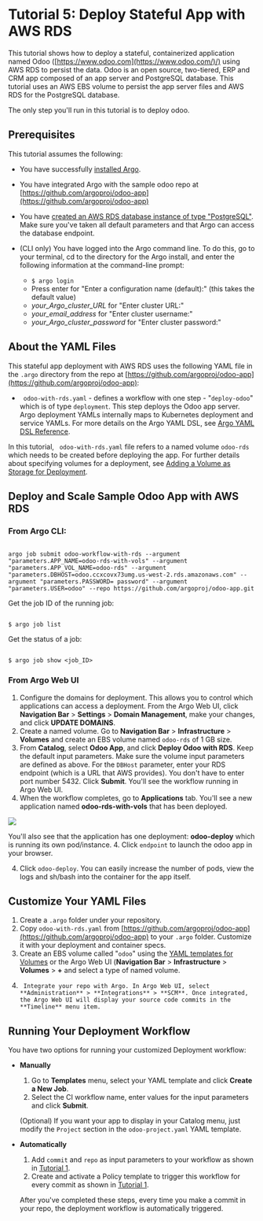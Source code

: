 # Tutorial 5: Deploy Stateful App with AWS RDS

This tutorial shows how to deploy a stateful, containerized application named Odoo ([https://www.odoo.com](https://www.odoo.com/)/) using AWS RDS to persist the data. Odoo is an open source, two-tiered, ERP and CRM app composed of an app server and PostgreSQL database. This tutorial uses an AWS EBS volume to persist the app server files and AWS RDS for the PostgreSQL database.

The only step you'll run in this tutorial is to deploy odoo.

## Prerequisites

This tutorial assumes the following:

* You have successfully [installed Argo](https://argoproj.github.io/argo-site/get-started/installation).
* You have integrated Argo with the sample odoo repo at [https://github.com/argoproj/odoo-app](https://github.com/argoproj/odoo-app)
* You have [created an AWS RDS database instance of type "PostgreSQL"](http://docs.aws.amazon.com/AmazonRDS/latest/UserGuide/CHAP_GettingStarted.CreatingConnecting.PostgreSQL.html). Make sure you've taken all default parameters and that Argo can access the database endpoint.
* (CLI only) You have logged into the Argo command line. To do this, go to your terminal, cd to the directory for the Argo install, and enter the following information at the command-line prompt:

  * `$ argo login`
  * Press enter for "Enter a configuration name (default):" (this takes the default value)
  * *your_Argo_cluster_URL* for "Enter cluster URL:"
  * *your_email_address* for "Enter cluster username:"
  * *your_Argo_cluster_password* for "Enter cluster password:"
<!--Config written to: /Users/<your_name>/.argo/default-->


## About the YAML Files

This stateful app deployment with AWS RDS uses the following YAML file in the `.argo` directory from the repo at  [https://github.com/argoproj/odoo-app](https://github.com/argoproj/odoo-app):

* ` odoo-with-rds.yaml` - defines a workflow with one step - "`deploy-odoo`" which is of type `deployment`. This step deploys the Odoo app server. Argo deployment YAMLs internally maps to Kubernetes deployment and service YAMLs. For more details on the Argo YAML DSL, see [Argo YAML DSL Reference](./../yaml/dsl_reference_intro.md).

In this tutorial, ` odoo-with-rds.yaml` file refers to a named volume `odoo-rds` which needs to be created before deploying the app. For further details about specifying volumes for a deployment, see [Adding a Volume as Storage for Deployment](./ex_add_volume_deployment.md).

## Deploy and Scale Sample Odoo App with AWS RDS

### From Argo CLI:

```

argo job submit odoo-workflow-with-rds --argument "parameters.APP_NAME=odoo-rds-with-vols" --argument "parameters.APP_VOL_NAME=odoo-rds" --argument "parameters.DBHOST=odoo.ccxcovx73umg.us-west-2.rds.amazonaws.com" --argument "parameters.PASSWORD= password" --argument "parameters.USER=odoo" --repo https://github.com/argoproj/odoo-app.git

```

Get the job ID of the running job:

```

$ argo job list

```

Get the status of a job:

```

$ argo job show <job_ID>

```

### From Argo Web UI

1. Configure the domains for deployment. This allows you to control which applications can access a deployment. From the Argo Web UI, click **Navigation Bar** > **Settings** > **Domain Management**, make your changes, and click **UPDATE DOMAINS**.
2. Create a named volume. Go to **Navigation Bar** > **Infrastructure** > **Volumes** and create an EBS volume named `odoo-rds` of 1 GB size.
2. From **Catalog**, select **Odoo App**, and click **Deploy Odoo with RDS**. Keep the default input parameters. Make sure the volume input parameters are defined as above. For the `DBHost` parameter, enter your RDS endpoint (which is a URL that AWS provides). You don't have to enter port number 5432. Click **Submit**. You'll see the workflow running in Argo Web UI.
3. When the workflow completes, go to **Applications** tab. You'll see a new application named **odoo-rds-with-vols** that has been deployed.

  ![](./../../images/application_odoo-rds-with-vols_screen2.png)

 You'll also see that the application has one deployment: **odoo-deploy** which is running its own pod/instance.
4. Click `endpoint` to launch the odoo app in your browser.

4.  Click `odoo-deploy`. You can easily increase the number of pods, view the logs and sh/bash into the container for the app itself.

## Customize Your YAML Files

1.  Create a `.argo` folder under your repository.
2.  Copy `odoo-with-rds.yaml` from [https://github.com/argoproj/odoo-app](https://github.com/argoproj/odoo-app) to your `.argo` folder. Customize it with your deployment and container specs.
3.  Create an EBS volume called "`odoo`" using the [YAML templates for Volumes](./ex_add_volume_deployment.md) or the Argo Web UI (**Navigation Bar** > **Infrastructure** > **Volumes** > **+** and select a type of  named volume.
4.  	Integrate your repo with Argo. In Argo Web UI, select **Administration** > **Integrations** > **SCM**. Once integrated, the Argo Web UI will display your source code commits in the **Timeline** menu item.

## Running Your Deployment Workflow


You have two options for running your customized Deployment workflow:

 * **Manually**
	1. Go to **Templates** menu, select your YAML template and click **Create a New Job**.
	1. Select the CI workflow name, enter values for the input parameters and click **Submit**.  

   (Optional)  If you want your app to display in your Catalog menu, just modify the `Project` section in the `odoo-project.yaml` YAML template.


 * **Automatically**
    1. Add `commit` and `repo` as input parameters to your workflow as shown in [Tutorial 1](./argo_tutorial_1_create_ci_workflow.md).
    2. Create and activate a Policy template to trigger this workflow for every commit as shown in [Tutorial 1](./argo_tutorial_1_create_ci_workflow.md).

   After you've completed these steps, every time you make a commit in your repo, the deployment workflow is automatically triggered.

